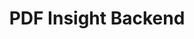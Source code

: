 ---
title: PDF Insight Backend
emoji: 📄
colorFrom: blue
colorTo: indigo
sdk: docker
app_port: 8080
---